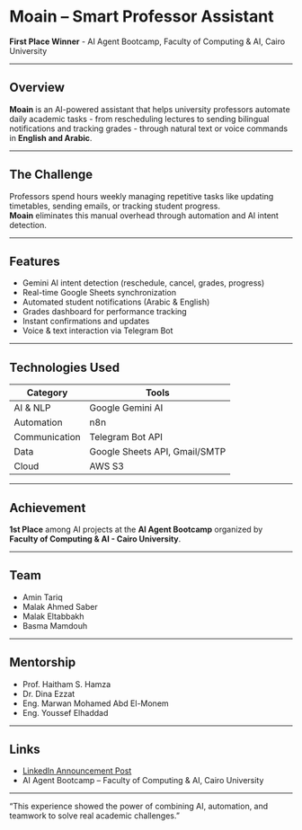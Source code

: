 # Moain – Smart Professor Assistant

**First Place Winner** - AI Agent Bootcamp, Faculty of Computing & AI, Cairo University

---

## Overview

**Moain** is an AI-powered assistant that helps university professors automate daily academic tasks - from rescheduling lectures to sending bilingual notifications and tracking grades - through natural text or voice commands in **English and Arabic**.

---

## The Challenge

Professors spend hours weekly managing repetitive tasks like updating timetables, sending emails, or tracking student progress.  
**Moain** eliminates this manual overhead through automation and AI intent detection.

---

## Features

- Gemini AI intent detection (reschedule, cancel, grades, progress)
- Real-time Google Sheets synchronization
- Automated student notifications (Arabic & English)
- Grades dashboard for performance tracking
- Instant confirmations and updates
- Voice & text interaction via Telegram Bot

---

## Technologies Used

| Category | Tools |
|-----------|--------|
| AI & NLP | Google Gemini AI |
| Automation | n8n |
| Communication | Telegram Bot API |
| Data | Google Sheets API, Gmail/SMTP |
| Cloud | AWS S3 |

---

## Achievement

**1st Place** among AI projects at the **AI Agent Bootcamp** organized by **Faculty of Computing & AI - Cairo University**.

---

## Team

- Amin Tariq 
- Malak Ahmed Saber  
- Malak Eltabbakh  
- Basma Mamdouh  

---

## Mentorship

- Prof. Haitham S. Hamza
- Dr. Dina Ezzat
- Eng. Marwan Mohamed Abd El-Monem  
- Eng. Youssef Elhaddad  

---

## Links

- [LinkedIn Announcement Post](https://www.linkedin.com/posts/amin-t_ai-n8n-automation-activity-7376338520497356800-QlqY?utm_source=share&utm_medium=member_desktop&rcm=ACoAAEXSZrIBNRMEkXpRG-Qqb3noSVNkGEUgfiU)  
- AI Agent Bootcamp – Faculty of Computing & AI, Cairo University

---

“This experience showed the power of combining AI, automation, and teamwork to solve real academic challenges.”
